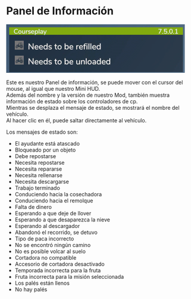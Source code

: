 # Panel de Información
![Image](../assets/images/infopanel_0_0_480_130.png)

  
Este es nuestro Panel de información, se puede mover con el cursor del mouse, al igual que nuestro Mini HUD.  
Además del nombre y la versión de nuestro Mod, también muestra información de estado sobre los controladores de cp.  
Mientras se desplaza el mensaje de estado, se mostrará el nombre del vehículo.  
Al hacer clic en él, puede saltar directamente al vehículo.  


  
Los mensajes de estado son:  
- El ayudante está atascado  
- Bloqueado por un objeto  
- Debe repostarse  
- Necesita repostarse  
- Necesita repararse  
- Necesita rellenarse  
- Necesita descargarse  
- Trabajo terminado  
- Conduciendo hacia la cosechadora  
- Conduciendo hacia el remolque  
- Falta de dinero  
- Esperando a que deje de llover  
- Esperando a que desaparezca la nieve  
- Esperando al descargador  
- Abandonó el recorrido, se detuvo  
- Tipo de paca incorrecto  
- No se encontró ningún camino  
- No es posible volcar al suelo  
- Cortadora no compatible  
- Accesorio de cortadora desactivado  
- Temporada incorrecta para la fruta  
- Fruta incorrecta para la misión seleccionada  
- Los palés están llenos  
- No hay palés  


